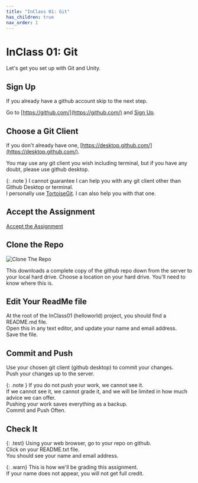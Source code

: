 ```yaml
---
title: "InClass 01: Git"
has_children: true
nav_order: 1
---
```


# InClass 01: Git

Let's get you set up with Git and Unity.

## Sign Up

If you already have a github account skip to the next step.

Go to [https://github.com/](https://github.com/) and [Sign Up](https://github.com/signup?ref_cta=Sign+up&ref_loc=header+logged+out&ref_page=%2F&source=header-home).

## Choose a Git Client

If you don't already have one, [https://desktop.github.com/](https://desktop.github.com/).

You may use any git client you wish including terminal, but if you have any doubt, please use github desktop.

{: .note }
I cannot guarantee I can help you with any git client other than Github Desktop or terminal.\
I personally use [TortoiseGit](https://tortoisegit.org/download/). I can also help you with that one.

## Accept the Assignment

[Accept the Assignment](https://classroom.github.com/a/yms4tERN)

## Clone the Repo

![Clone The Repo](images/gitclone.jpg "Clone The Repo")

This downloads a complete copy of the github repo down from the server to your local hard drive.
Choose a location on your hard drive. You'll need to know where this is.

## Edit Your ReadMe file

At the root of the InClass01 (helloworld) project, you should find a README.md file.\
Open this in any text editor, and update your name and email address.\
Save the file.

## Commit and Push

Use your chosen git client (github desktop) to commit your changes.\
Push your changes up to the server.

{: .note }
If you do not push your work, we cannot see it.\
If we cannot see it, we cannot grade it, and we will be limited in how much advice we can offer.\
Pushing your work saves everything as a backup.\
Commit and Push Often.

## Check It

{: .test}
Using your web browser, go to your repo on github.\
Click on your README.txt file.\
You should see your name and email address.

{: .warn}
This is how we'll be grading this assignment.\
If your name does not appear, you will not get full credit.




